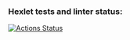 ### Hexlet tests and linter status:
[![Actions Status](https://github.com/DmitriyLazarev/frontend-project-lvl2/workflows/hexlet-check/badge.svg)](https://github.com/DmitriyLazarev/frontend-project-lvl2/actions)